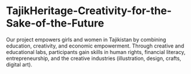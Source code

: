 # TajikHeritage-Creativity-for-the-Sake-of-the-Future
Our project empowers girls and women in Tajikistan by combining education, creativity, and economic empowerment. Through creative and educational labs, participants gain skills in human rights, financial literacy, entrepreneurship, and the creative industries (illustration, design, crafts, digital art).

